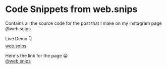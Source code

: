 # Code Snippets from web.snips

Contains all the source code for the post that I make on my instagram page @web.snips


Live Demo 👇 <br/>
[web.snips](https://www.mohankumar.me/web.snips-codes)


Here's the link for the page 😀 <br />
[@web.snips](https://www.instagram.com/web.snips)